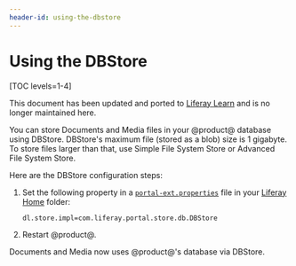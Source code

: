 ```yaml
---
header-id: using-the-dbstore
---
```


# Using the DBStore

[TOC levels=1-4]

<aside class="alert alert-info">
  <span class="wysiwyg-color-blue120">This document has been updated and ported to <a href="https://learn.liferay.com/dxp-7.x/system-administration/file-storage/other-file-store-types/dbstore.html">Liferay Learn</a> and is no longer maintained here.</span>
</aside>

You can store Documents and Media files in your @product@ database using
DBStore. DBStore's maximum file (stored as a blob) size is 1 gigabyte. To store
files larger than that, use Simple File System Store or Advanced File System
Store. 

Here are the DBStore configuration steps:

1.  Set the following property in a
    [`portal-ext.properties`](/docs/7-2/deploy/-/knowledge_base/d/portal-properties)
    file in your [Liferay
    Home](/docs/7-2/deploy/-/knowledge_base/d/liferay-home) folder: 

    ```properties
    dl.store.impl=com.liferay.portal.store.db.DBStore
    ```

2.  Restart @product@. 

Documents and Media now uses @product@'s database via DBStore. 

